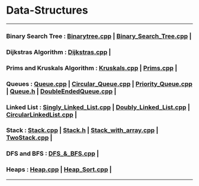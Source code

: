 # Data-Structures

<hr>

### Binary Search Tree  : [Binarytree.cpp](Binarytree.cpp) | [Binary_Search_Tree.cpp](Binary_Search_Tree.cpp) |

### Dijkstras Algorithm : [Dijkstras.cpp](Dijkstras.cpp) |

### Prims and Kruskals Algorithm : [Kruskals.cpp](Kruskals.cpp) |  [Prims.cpp](Prims.cpp) |

### Queues : [Queue.cpp](Queue.cpp) | [Circular_Queue.cpp](Circular_Queue.cpp) | [Priority_Queue.cpp](Priority_Queue.cpp) | [Queue.h](Queue.h) | [DoubleEndedQueue.cpp](DoubleEndedQueue.cpp) |
             
### Linked List : [Singly_Linked_List.cpp](Singly_Linked_List.cpp) | [Doubly_Linked_List.cpp](Doubly_Linked_List.cpp) | [CircularLinkedList.cpp](CircularLinkedList.cpp) |

### Stack : [Stack.cpp](Stack.cpp) | [Stack.h](Stack.h) | [Stack_with_array.cpp](Stack_with_array.cpp) | [TwoStack.cpp](TwoStack.cpp) |

### DFS and BFS : [DFS_&_BFS.cpp](DFS_&_BFS.cpp) |

### Heaps : [Heap.cpp](Heap.cpp) | [Heap_Sort.cpp](Heap_Sort.cpp) |



<hr>
